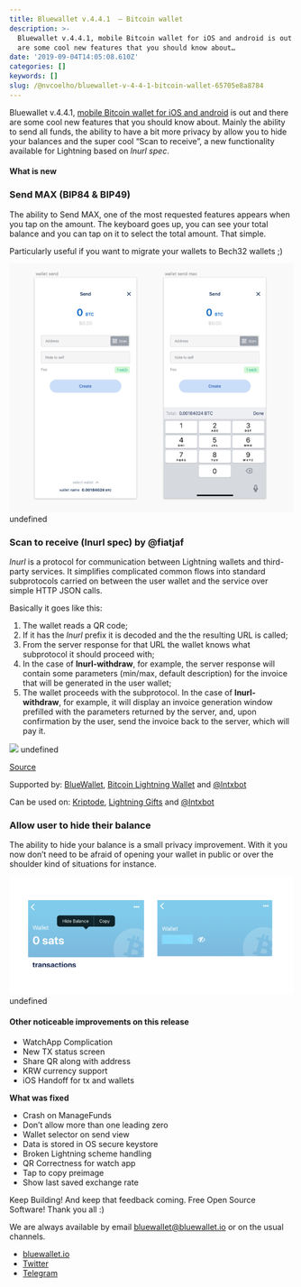 ```yaml
---
title: Bluewallet v.4.4.1  — Bitcoin wallet
description: >-
  Bluewallet v.4.4.1, mobile Bitcoin wallet for iOS and android is out and there
  are some cool new features that you should know about…
date: '2019-09-04T14:05:08.610Z'
categories: []
keywords: []
slug: /@nvcoelho/bluewallet-v-4-4-1-bitcoin-wallet-65705e8a8784
---
```


Bluewallet v.4.4.1, [mobile Bitcoin wallet for iOS and android](https://bluewallet.io) is out and there are some cool new features that you should know about. Mainly the ability to send all funds, the ability to have a bit more privacy by allow you to hide your balances and the super cool “Scan to receive”, a new functionality available for Lightning based on _lnurl spec_.

#### **What is new**

### Send MAX (BIP84 & BIP49)

The ability to Send MAX, one of the most requested features appears when you tap on the amount. The keyboard goes up, you can see your total balance and you can tap on it to select the total amount. That simple.

Particularly useful if you want to migrate your wallets to Bech32 wallets ;)

![](img/1__meQxWp__U0428GlEkJKBqeg.png)
undefined

### Scan to receive (lnurl spec) by @fiatjaf

_lnurl_ is a protocol for communication between Lightning wallets and third-party services. It simplifies complicated common flows into standard subprotocols carried on between the user wallet and the service over simple HTTP JSON calls.

Basically it goes like this:

1.  The wallet reads a QR code;
2.  If it has the _lnurl_ prefix it is decoded and the the resulting URL is called;
3.  From the server response for that URL the wallet knows what subprotocol it should proceed with;
4.  In the case of **lnurl-withdraw**, for example, the server response will contain some parameters (min/max, default description) for the invoice that will be generated in the user wallet;
5.  The wallet proceeds with the subprotocol. In the case of **lnurl-withdraw**, for example, it will display an invoice generation window prefilled with the parameters returned by the server, and, upon confirmation by the user, send the invoice back to the server, which will pay it.

![](img/1__JZdpyNAQs0np2wgCpoHDrw.gif)
undefined

[Source](https://telegra.ph/lnurl-a-protocol-for-seamless-interaction-between-services-and-Lightning-wallets-08-19)

Supported by: [BlueWallet](https://bluewallet.io/), [Bitcoin Lightning Wallet](https://lightning-wallet.com/) and [@lntxbot](https://t.me/lntxbot)

Can be used on: [Kriptode](https://kriptode.com/), [Lightning Gifts](https://lightning.gifts/) and [@lntxbot](https://t.me/lntxbot)

### Allow user to hide their balance

The ability to hide your balance is a small privacy improvement. With it you now don’t need to be afraid of opening your wallet in public or over the shoulder kind of situations for instance.

![](img/1__l__z95zazGnMJMuoPyBNHxg.png)
undefined

#### Other noticeable improvements on this release

*   WatchApp Complication
*   New TX status screen
*   Share QR along with address
*   KRW currency support
*   iOS Handoff for tx and wallets

**What was fixed**

*   Crash on ManageFunds
*   Don’t allow more than one leading zero
*   Wallet selector on send view
*   Data is stored in OS secure keystore
*   Broken Lightning scheme handling
*   QR Correctness for watch app
*   Tap to copy preimage
*   Show last saved exchange rate

Keep Building! And keep that feedback coming. Free Open Source Software! Thank you all :)

We are always available by email bluewallet@bluewallet.io or on the usual channels.

*   [bluewallet.io](https://bluewallet.io/)
*   [Twitter](https://twitter.com/bluewalletio)
*   [Telegram](https://t.me/bluewallet)